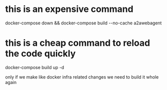# this is an expensive command
docker-compose down && docker-compose build --no-cache a2awebagent 

# this is a cheap command to reload the code quickly
docker-compose build up -d 

only if we make like docker infra related changes we need to build it whole again
